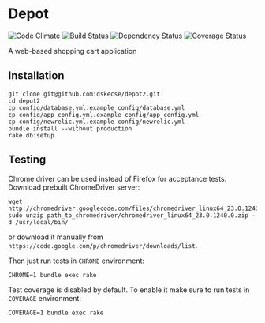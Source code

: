 # Depot

[![Code Climate](https://codeclimate.com/github/dskecse/depot2/badges/gpa.svg)](https://codeclimate.com/github/dskecse/depot2)
[![Build Status](https://travis-ci.org/dskecse/depot.svg?branch=master)](https://travis-ci.org/dskecse/depot)
[![Dependency Status](https://gemnasium.com/dskecse/depot.svg)](https://gemnasium.com/dskecse/depot)
[![Coverage Status](https://coveralls.io/repos/dskecse/depot/badge.svg?branch=master)](https://coveralls.io/r/dskecse/depot?branch=master)

A web-based shopping cart application

## Installation

    git clone git@github.com:dskecse/depot2.git
    cd depot2
    cp config/database.yml.example config/database.yml
    cp config/app_config.yml.example config/app_config.yml
    cp config/newrelic.yml.example config/newrelic.yml
    bundle install --without production
    rake db:setup

## Testing

Chrome driver can be used instead of Firefox for acceptance tests.
Download prebuilt ChromeDriver server:

    wget http://chromedriver.googlecode.com/files/chromedriver_linux64_23.0.1240.0.zip
    sudo unzip path_to_chromedriver/chromedriver_linux64_23.0.1240.0.zip -d /usr/local/bin/

or download it manually from `https://code.google.com/p/chromedriver/downloads/list`.

Then just run tests in `CHROME` environment:

    CHROME=1 bundle exec rake

Test coverage is disabled by default. To enable it make sure to run tests in `COVERAGE` environment:

    COVERAGE=1 bundle exec rake
